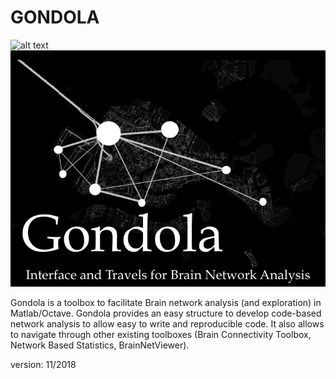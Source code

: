 # GONDOLA

![alt text](https://github.com/giorgioarcara/Gondola/tree/master/Logo/Gondola_logo.png)
![alt text](Logo/Gondola_logo.png)


Gondola is a toolbox to facilitate Brain network analysis (and exploration) in Matlab/Octave.
Gondola provides an easy structure to develop code-based network analysis to allow easy to write and reproducible code. It also allows to navigate through other existing toolboxes (Brain Connectivity Toolbox, Network Based Statistics, BrainNetViewer).

version: 11/2018


